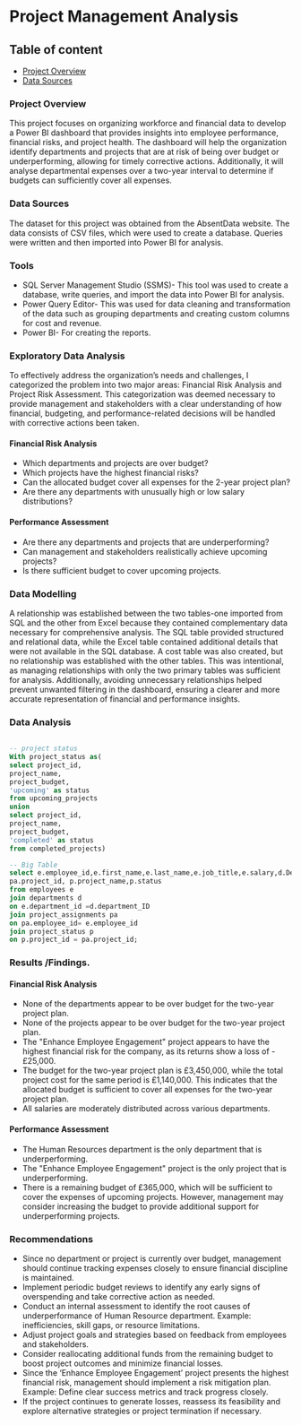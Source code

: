 # Project Management Analysis

## Table of content
- [Project Overview](#project-overview)
- [Data Sources](#data-sources)

### Project Overview

This project focuses on organizing workforce and financial data to develop a Power BI dashboard that provides insights into employee performance, financial risks, and project health. The dashboard will help the organization identify departments and projects that are at risk of being over budget or underperforming, allowing for timely corrective actions. Additionally, it will analyse departmental expenses over a two-year interval to determine if budgets can sufficiently cover all expenses.

### Data Sources
The dataset for this project was obtained from the AbsentData website. The data consists of CSV files, which were used to create a database. Queries were written and then imported into Power BI for analysis.

### Tools
- SQL Server Management Studio (SSMS)- This tool was used to create a database, write queries, and import the data into Power BI for analysis.
- Power Query Editor- This was used for data cleaning and transformation of the data such as grouping departments and creating custom columns for cost and revenue. 
- Power BI- For creating the reports.

### Exploratory Data Analysis
To effectively address the organization’s needs and challenges, I categorized the problem into two major areas: Financial Risk Analysis and Project Risk Assessment. This categorization was deemed necessary to provide management and stakeholders with a clear understanding of how financial, budgeting, and performance-related decisions will be handled with corrective actions been taken. 
#### Financial Risk Analysis
- Which departments and projects are over budget?
- Which projects have the highest financial risks?
- Can the allocated budget cover all expenses for the 2-year project plan?
- Are there any departments with unusually high or low salary distributions?
#### Performance Assessment
- Are there any departments and projects that are underperforming?
- Can management and stakeholders realistically achieve upcoming projects?
- Is there sufficient budget to cover upcoming projects.

### Data Modelling
A relationship was established between the two tables-one imported from SQL and the other from Excel because they contained complementary data necessary for comprehensive analysis. The SQL table provided structured and relational data, while the Excel table contained additional details that were not available in the SQL database.
A cost table was also created, but no relationship was established with the other tables. This was intentional, as managing relationships with only the two primary tables was sufficient for analysis. Additionally, avoiding unnecessary relationships helped prevent unwanted filtering in the dashboard, ensuring a clearer and more accurate representation of financial and performance insights.

### Data Analysis
``` SQL

-- project status
With project_status as(
select project_id,
project_name,
project_budget,
'upcoming' as status
from upcoming_projects
union
select project_id,
project_name,
project_budget,
'completed' as status
from completed_projects)

-- Big Table
select e.employee_id,e.first_name,e.last_name,e.job_title,e.salary,d.Department_Name,
pa.project_id, p.project_name,p.status 
from employees e
join departments d
on e.department_id =d.department_ID
join project_assignments pa
on pa.employee_id= e.employee_id
join project_status p
on p.project_id = pa.project_id;
```

### Results /Findings.
#### Financial Risk Analysis
- None of the departments appear to be over budget for the two-year project plan.
- None of the projects appear to be over budget for the two-year project plan.
- The "Enhance Employee Engagement" project appears to have the highest financial risk for the company, as its returns show a loss of -£25,000.
- The budget for the two-year project plan is £3,450,000, while the total project cost for the same period is £1,140,000. This indicates that the allocated budget is sufficient to cover all expenses for the two-year project plan.
- All salaries are moderately distributed across various departments.

#### Performance Assessment
- The Human Resources department is the only department that is underperforming.
- The "Enhance Employee Engagement" project is the only project that is underperforming.
- There is a remaining budget of £365,000, which will be sufficient to cover the expenses of upcoming projects. However, management may consider increasing the budget to provide additional support for underperforming projects.

### Recommendations
- Since no department or project is currently over budget, management should continue tracking expenses closely to ensure financial discipline is maintained.
- Implement periodic budget reviews to identify any early signs of overspending and take corrective action as needed.
- Conduct an internal assessment to identify the root causes of underperformance of Human Resource department. Example:  inefficiencies, skill gaps, or resource limitations.
- Adjust project goals and strategies based on feedback from employees and stakeholders.
- Consider reallocating additional funds from the remaining budget to boost project outcomes and minimize financial losses.
- Since the ‘Enhance Employee Engagement’ project presents the highest financial risk, management should implement a risk mitigation plan. Example: Define clear success metrics and track progress closely.
- If the project continues to generate losses, reassess its feasibility and explore alternative strategies or project termination if necessary.
